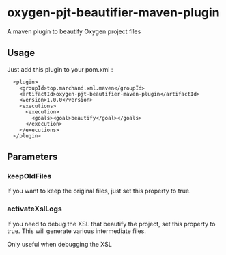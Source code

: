 # oxygen-pjt-beautifier-maven-plugin
A maven plugin to beautify Oxygen project files

## Usage

Just add this plugin to your pom.xml :

      <plugin>
        <groupId>top.marchand.xml.maven</groupId>
        <artifactId>oxygen-pjt-beautifier-maven-plugin</artifactId>
        <version>1.0.0</version>
        <executions>
          <execution>
            <goals><goal>beautify</goal></goals>
          </execution>
        </executions>
      </plugin>

## Parameters

### keepOldFiles

If you want to keep the original files, just set this property to true.

### activateXslLogs

If you need to debug the XSL that beautify the project, set this property to true.
This will generate various intermediate files.

Only useful when debugging the XSL
